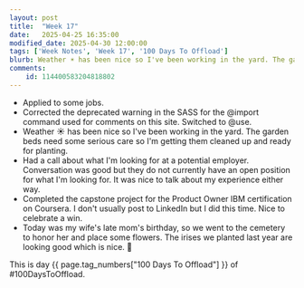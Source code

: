 ```yaml
---
layout: post
title:  "Week 17"
date:   2025-04-25 16:35:00
modified_date: 2025-04-30 12:00:00
tags: ['Week Notes', 'Week 17', '100 Days To Offload']
blurb: Weather ☀️ has been nice so I've been working in the yard. The garden beds need some serious care so I'm getting them cleaned up and ready for planting.
comments:
    id: 114400583204818802
---
```


<!--more-->

* Applied to some jobs.
* Corrected the deprecated warning in the SASS for the @import command used for comments on this site. Switched to @use.
* Weather ☀️ has been nice so I've been working in the yard. The garden beds need some serious care so I'm getting them cleaned up and ready for planting.
* Had a call about what I'm looking for at a potential employer. Conversation was good but they do not currently have an open position for what I'm looking for. It was nice to talk about my experience either way.
* Completed the capstone project for the Product Owner IBM certification on Coursera. I don't usually post to LinkedIn but I did this time. Nice to celebrate a win.
* Today was my wife's late mom's birthday, so we went to the cemetery to honor her and place some flowers. The irises we planted last year are looking good which is nice. 💐

This is day {{ page.tag_numbers["100 Days To Offload"] }}  of #100DaysToOffload.
